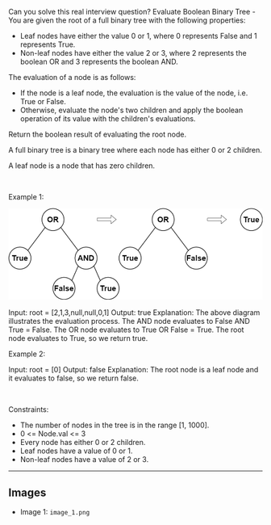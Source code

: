 Can you solve this real interview question? Evaluate Boolean Binary Tree - You are given the root of a full binary tree with the following properties:

 * Leaf nodes have either the value 0 or 1, where 0 represents False and 1 represents True.
 * Non-leaf nodes have either the value 2 or 3, where 2 represents the boolean OR and 3 represents the boolean AND.

The evaluation of a node is as follows:

 * If the node is a leaf node, the evaluation is the value of the node, i.e. True or False.
 * Otherwise, evaluate the node's two children and apply the boolean operation of its value with the children's evaluations.

Return the boolean result of evaluating the root node.

A full binary tree is a binary tree where each node has either 0 or 2 children.

A leaf node is a node that has zero children.

 

Example 1:

![Example 1](./image_1.png)


Input: root = [2,1,3,null,null,0,1]
Output: true
Explanation: The above diagram illustrates the evaluation process.
The AND node evaluates to False AND True = False.
The OR node evaluates to True OR False = True.
The root node evaluates to True, so we return true.

Example 2:


Input: root = [0]
Output: false
Explanation: The root node is a leaf node and it evaluates to false, so we return false.


 

Constraints:

 * The number of nodes in the tree is in the range [1, 1000].
 * 0 <= Node.val <= 3
 * Every node has either 0 or 2 children.
 * Leaf nodes have a value of 0 or 1.
 * Non-leaf nodes have a value of 2 or 3.

---

## Images

- Image 1: `image_1.png`
